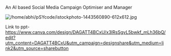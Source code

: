 An AI based Social Media Campaign Optimiser and Manager 

![/home/abhi/pSYcode/istockphoto-1443560890-612x612.jpg](image.png)


Link to ppt-https://www.canva.com/design/DAGATT4BCxU/x3lRsSgvL5bwkf_mLh36bQ/edit?utm_content=DAGATT4BCxU&utm_campaign=designshare&utm_medium=link2&utm_source=sharebutton